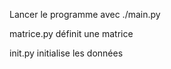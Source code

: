 Lancer le programme avec ./main.py 

matrice.py définit une matrice

init.py initialise les données
